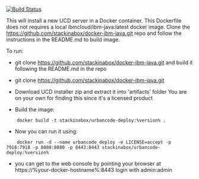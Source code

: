 [![Build Status](https://travis-ci.org/stackinabox/docker-uc-deploy.svg?branch=travis-ci)](https://travis-ci.org/stackinabox/docker-uc-deploy)

This will install a new UCD server in a Docker container.
This Dockerfile does not requires a local ibmcloud/ibm-java:latest docker
image. Clone the https://github.com/stackinabox/docker-ibm-java.git
repo and follow the instructions in the README.md to build image.

To run:

 - git clone https://github.com/stackinabox/docker-ibm-java.git and build it following the README.md in the repo

 - git clone https://github.com/stackinabox/docker-ibm-java.git

 - Download UCD installer zip and extract it into 'artifacts' folder
   You are on your own for finding this since it's a licensed product

 - Build the image:

````
	docker build -t stackinabox/urbancode-deploy:%version% .
````

 - Now you can run it using:

````
	docker run -d --name urbancode_deploy -e LICENSE=accept -p 7918:7918 -p 8080:8080 -p 8443:8443 stackinabox/urbancode-deploy:%version% 
````

 - you can get to the web console by pointing your browser at https://%your-docker-hostname%:8443  login with admin:admin
